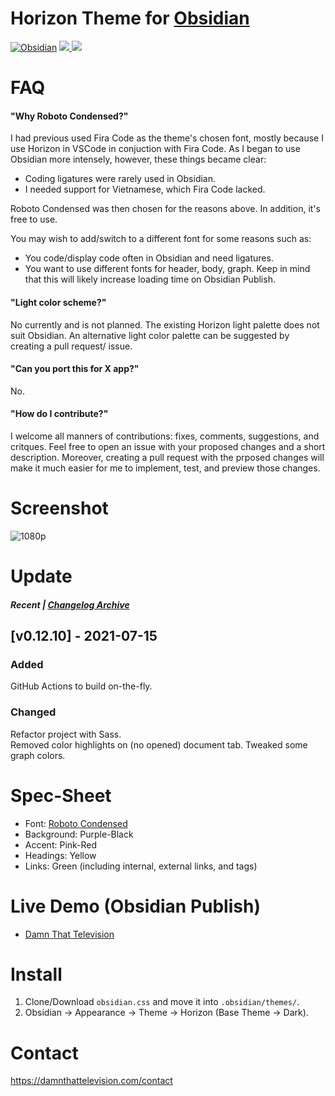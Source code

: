 # Horizon Theme for [Obsidian](https://obsidian.md/)

[![Obsidian](https://img.shields.io/badge/Obsidian-0.12.10-blue)](https://obsidian.md/)
<a href="https://github.com/tylernguyen/obsidian-horizon/issues"> <img src="https://img.shields.io/github/issues/tylernguyen/obsidian-horizon"/> </a>
<a href="https://github.com/tylernguyen/obsidian-horizon/commits/master"> <img src="https://img.shields.io/github/last-commit/tylernguyen/obsidian-horizon"/> </a>

# FAQ

#### "Why Roboto Condensed?"

I had previous used Fira Code as the theme's chosen font, mostly because I use Horizon in VSCode in conjuction with Fira Code. As I began to use Obsidian more intensely, however, these things became clear:
- Coding ligatures were rarely used in Obsidian. 
- I needed support for Vietnamese, which Fira Code lacked.  

Roboto Condensed was then chosen for the reasons above. In addition, it's free to use.

You may wish to add/switch to a different font for some reasons such as:
- You code/display code often in Obsidian and need ligatures.
- You want to use different fonts for header, body, graph. Keep in mind that this will likely increase loading time on Obsidian Publish.

#### "Light color scheme?"

No currently and is not planned. The existing Horizon light palette does not suit Obsidian. An alternative light color palette can be suggested by creating a pull request/ issue.

#### "Can you port this for X app?"

No.

#### "How do I contribute?"

I welcome all manners of contributions: fixes, comments, suggestions, and critques. Feel free to open an issue with your proposed changes and a short description. Moreover, creating a pull request with the prposed changes will make it much easier for me to implement, test, and preview those changes.

# Screenshot
![1080p](https://github.com/tylernguyen/obsidian-horizon/blob/main/assets/1080p.png)

# Update
##### Recent | [Changelog Archive](https://github.com/tylernguyen/obsidian-horizon/blob/master/CHANGELOG.md)

## [v0.12.10] - 2021-07-15

### Added
GitHub Actions to build on-the-fly.

### Changed
Refactor project with Sass.   
Removed color highlights on (no opened) document tab.
Tweaked some graph colors.

# Spec-Sheet

- Font: [Roboto Condensed](https://fonts.google.com/specimen/Roboto+Condensed)
- Background: Purple-Black
- Accent: Pink-Red
- Headings: Yellow
- Links: Green (including internal, external links, and tags)

# Live Demo (Obsidian Publish)

- [Damn That Television](https://damnthattelevision.com)

# Install

1. Clone/Download `obsidian.css` and move it into `.obsidian/themes/`.
2. Obsidian -> Appearance -> Theme -> Horizon (Base Theme -> Dark).

# Contact

https://damnthattelevision.com/contact 